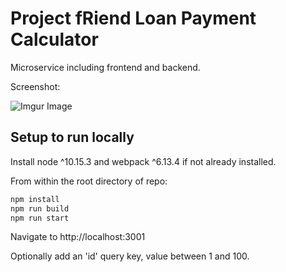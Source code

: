 # Project fRiend Loan Payment Calculator

Microservice including frontend and backend.

Screenshot:

![Imgur Image](./fec.gif)


## Setup to run locally

Install node ^10.15.3 and webpack ^6.13.4 if not already installed.

From within the root directory of repo:

```sh
npm install
npm run build
npm run start
```

Navigate to http://localhost:3001

Optionally add an 'id' query key, value between 1 and 100.
